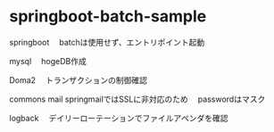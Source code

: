 # springboot-batch-sample

springboot
　batchは使用せず、エントリポイント起動
 
mysql
　hogeDB作成

Doma2
　トランザクションの制御確認

commons mail
 springmailではSSLに非対応のため
　passwordはマスク

logback
　デイリーローテーションでファイルアペンダを確認
